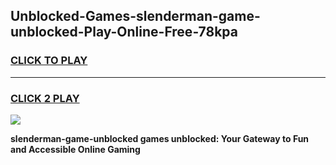 
## Unblocked-Games-slenderman-game-unblocked-Play-Online-Free-78kpa
<h3>
<a href="https://premium76.site?title=slenderman-game-unblocked&ref=26A">CLICK TO PLAY</a></h3>
<hr>

<h3>
<a href="https://premium76.site?title=slenderman-game-unblocked&ref=26A">CLICK 2 PLAY</a>
  
</h3>

<a href="https://premium76.site?title=slenderman-game-unblocked&ref=26A"><img src="https://clearcache.store/games.png"></a>


**slenderman-game-unblocked games unblocked: Your Gateway to Fun and Accessible Online Gaming**
